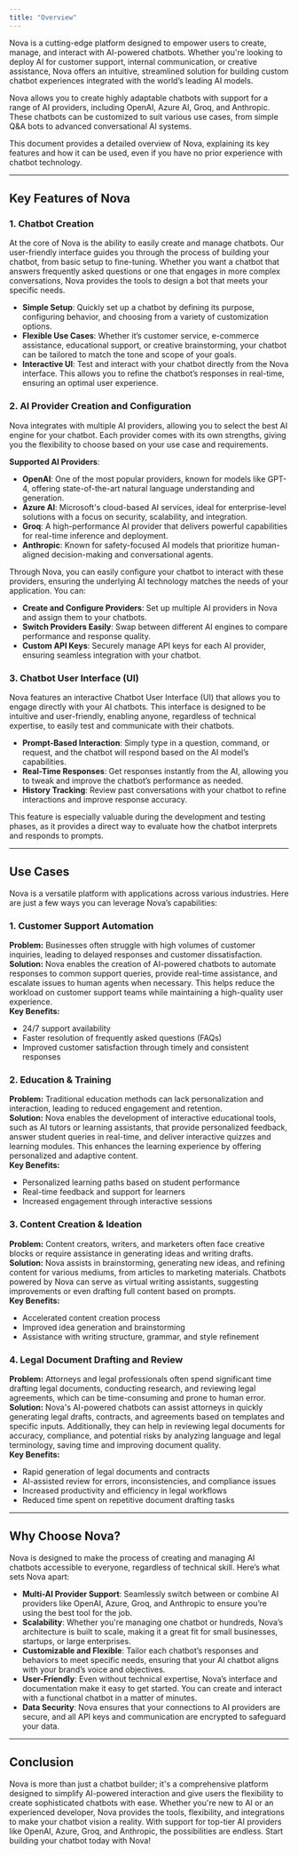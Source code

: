 ```yaml
---
title: "Overview"
---
```


Nova is a cutting-edge platform designed to empower users to create, manage, and interact with AI-powered chatbots. Whether you're looking to deploy AI for customer support, internal communication, or creative assistance, Nova offers an intuitive, streamlined solution for building custom chatbot experiences integrated with the world’s leading AI models.

Nova allows you to create highly adaptable chatbots with support for a range of AI providers, including OpenAI, Azure AI, Groq, and Anthropic. These chatbots can be customized to suit various use cases, from simple Q&A bots to advanced conversational AI systems.

This document provides a detailed overview of Nova, explaining its key features and how it can be used, even if you have no prior experience with chatbot technology.

---
## Key Features of Nova

### 1. Chatbot Creation

At the core of Nova is the ability to easily create and manage chatbots. Our user-friendly interface guides you through the process of building your chatbot, from basic setup to fine-tuning. Whether you want a chatbot that answers frequently asked questions or one that engages in more complex conversations, Nova provides the tools to design a bot that meets your specific needs.

- **Simple Setup**: Quickly set up a chatbot by defining its purpose, configuring behavior, and choosing from a variety of customization options.
- **Flexible Use Cases**: Whether it’s customer service, e-commerce assistance, educational support, or creative brainstorming, your chatbot can be tailored to match the tone and scope of your goals.
- **Interactive UI**: Test and interact with your chatbot directly from the Nova interface. This allows you to refine the chatbot’s responses in real-time, ensuring an optimal user experience.


### 2. AI Provider Creation and Configuration

Nova integrates with multiple AI providers, allowing you to select the best AI engine for your chatbot. Each provider comes with its own strengths, giving you the flexibility to choose based on your use case and requirements.

**Supported AI Providers**:
- **OpenAI**: One of the most popular providers, known for models like GPT-4, offering state-of-the-art natural language understanding and generation.
- **Azure AI**: Microsoft's cloud-based AI services, ideal for enterprise-level solutions with a focus on security, scalability, and integration.
- **Groq**: A high-performance AI provider that delivers powerful capabilities for real-time inference and deployment.
- **Anthropic**: Known for safety-focused AI models that prioritize human-aligned decision-making and conversational agents.

Through Nova, you can easily configure your chatbot to interact with these providers, ensuring the underlying AI technology matches the needs of your application. You can:
- **Create and Configure Providers**: Set up multiple AI providers in Nova and assign them to your chatbots.
- **Switch Providers Easily**: Swap between different AI engines to compare performance and response quality.
- **Custom API Keys**: Securely manage API keys for each AI provider, ensuring seamless integration with your chatbot.


### 3. Chatbot User Interface (UI)

Nova features an interactive Chatbot User Interface (UI) that allows you to engage directly with your AI chatbots. This interface is designed to be intuitive and user-friendly, enabling anyone, regardless of technical expertise, to easily test and communicate with their chatbots.

- **Prompt-Based Interaction**: Simply type in a question, command, or request, and the chatbot will respond based on the AI model’s capabilities.
- **Real-Time Responses**: Get responses instantly from the AI, allowing you to tweak and improve the chatbot’s performance as needed.
- **History Tracking**: Review past conversations with your chatbot to refine interactions and improve response accuracy.

This feature is especially valuable during the development and testing phases, as it provides a direct way to evaluate how the chatbot interprets and responds to prompts.

---
## Use Cases

Nova is a versatile platform with applications across various industries. Here are just a few ways you can leverage Nova’s capabilities:

### 1. Customer Support Automation  
**Problem:** Businesses often struggle with high volumes of customer inquiries, leading to delayed responses and customer dissatisfaction.  
**Solution:** Nova enables the creation of AI-powered chatbots to automate responses to common support queries, provide real-time assistance, and escalate issues to human agents when necessary. This helps reduce the workload on customer support teams while maintaining a high-quality user experience.  
**Key Benefits:**  
- 24/7 support availability  
- Faster resolution of frequently asked questions (FAQs)  
- Improved customer satisfaction through timely and consistent responses  

### 2. Education & Training  
**Problem:** Traditional education methods can lack personalization and interaction, leading to reduced engagement and retention.  
**Solution:** Nova enables the development of interactive educational tools, such as AI tutors or learning assistants, that provide personalized feedback, answer student queries in real-time, and deliver interactive quizzes and learning modules. This enhances the learning experience by offering personalized and adaptive content.  
**Key Benefits:**  
- Personalized learning paths based on student performance  
- Real-time feedback and support for learners  
- Increased engagement through interactive sessions  

### 3. Content Creation & Ideation  
**Problem:** Content creators, writers, and marketers often face creative blocks or require assistance in generating ideas and writing drafts.  
**Solution:** Nova assists in brainstorming, generating new ideas, and refining content for various mediums, from articles to marketing materials. Chatbots powered by Nova can serve as virtual writing assistants, suggesting improvements or even drafting full content based on prompts.  
**Key Benefits:**  
- Accelerated content creation process  
- Improved idea generation and brainstorming  
- Assistance with writing structure, grammar, and style refinement  

### 4. Legal Document Drafting and Review  
**Problem:** Attorneys and legal professionals often spend significant time drafting legal documents, conducting research, and reviewing legal agreements, which can be time-consuming and prone to human error.  
**Solution:** Nova's AI-powered chatbots can assist attorneys in quickly generating legal drafts, contracts, and agreements based on templates and specific inputs. Additionally, they can help in reviewing legal documents for accuracy, compliance, and potential risks by analyzing language and legal terminology, saving time and improving document quality.  
**Key Benefits:**  
- Rapid generation of legal documents and contracts  
- AI-assisted review for errors, inconsistencies, and compliance issues  
- Increased productivity and efficiency in legal workflows  
- Reduced time spent on repetitive document drafting tasks  


---
## Why Choose Nova?

Nova is designed to make the process of creating and managing AI chatbots accessible to everyone, regardless of technical skill. Here’s what sets Nova apart:

- **Multi-AI Provider Support**: Seamlessly switch between or combine AI providers like OpenAI, Azure, Groq, and Anthropic to ensure you’re using the best tool for the job.
- **Scalability**: Whether you're managing one chatbot or hundreds, Nova’s architecture is built to scale, making it a great fit for small businesses, startups, or large enterprises.
- **Customizable and Flexible**: Tailor each chatbot’s responses and behaviors to meet specific needs, ensuring that your AI chatbot aligns with your brand’s voice and objectives.
- **User-Friendly**: Even without technical expertise, Nova’s interface and documentation make it easy to get started. You can create and interact with a functional chatbot in a matter of minutes.
- **Data Security**: Nova ensures that your connections to AI providers are secure, and all API keys and communication are encrypted to safeguard your data.

---
## Conclusion

Nova is more than just a chatbot builder; it's a comprehensive platform designed to simplify AI-powered interaction and give users the flexibility to create sophisticated chatbots with ease. Whether you're new to AI or an experienced developer, Nova provides the tools, flexibility, and integrations to make your chatbot vision a reality. With support for top-tier AI providers like OpenAI, Azure, Groq, and Anthropic, the possibilities are endless. Start building your chatbot today with Nova!
